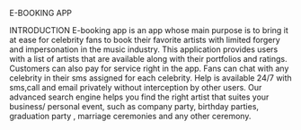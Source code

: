 E-BOOKING APP

INTRODUCTION
E-booking app is an app whose main purpose is to bring it at ease for celebrity fans to book their favorite artists  with limited forgery and impersonation in the music industry.
This application provides users with a list of artists that are available along with their portfolios and ratings.
Customers can also pay for service right in the app.
Fans can chat with any celebrity in their  sms assigned for each celebrity.
Help is available 24/7 with sms,call and email privately without interception by other users.
Our advanced search engine helps you find the right artist that suites your business/ personal event, such as company party, birthday parties, graduation party , marriage ceremonies and any other ceremony.
